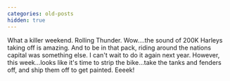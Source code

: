 ```yaml
---
categories: old-posts
hidden: true
---
```


What a killer weekend. Rolling Thunder. Wow....the sound of 200K Harleys taking off is amazing. And to be in that pack, riding around the nations capital was something else. I can't wait to do it again next year. However, this week...looks like it's time to strip the bike...take the tanks and fenders off, and ship them off to get painted. Eeeek!
